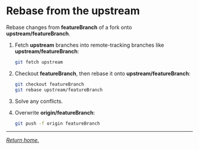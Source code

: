 # Rebase from the upstream

Rebase changes from **featureBranch** of a fork onto **upstream/featureBranch**.

1. Fetch **upstream** branches into remote-tracking branches like **upstream/featureBranch**:

    ```bash
    git fetch upstream
    ```

1. Checkout **featureBranch**, then rebase it onto **upstream/featureBranch**:

    ```bash
    git checkout featureBranch
    git rebase upstream/featureBranch
    ```

1. Solve any conflicts.

1. Overwrite **origin/featureBranch**:

    ```bash
    git push -f origin featureBranch
    ```

***

*[Return home.](../README.md)*
